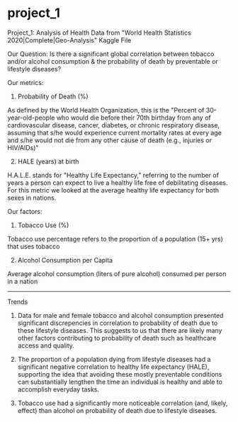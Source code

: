 # project_1
Project_1: Analysis of Health Data from "World Health Statistics 2020|Complete|Geo-Analysis" Kaggle File

Our Question: Is there a significant global correlation between tobacco and/or alcohol consumption & the probability of death by preventable or lifestyle diseases?

Our metrics:

1) Probability of Death (%)

As defined by the World Health Organization, this is the "Percent of 30-year-old-people who would die before their 70th birthday from any of cardiovascular disease, cancer, diabetes, or chronic respiratory disease, assuming that s/he would experience current mortality rates at every age and s/he would not die from any other cause of death (e.g., injuries or HIV/AIDs)"

2) HALE (years) at birth

H.A.L.E. stands for "Healthy Life Expectancy," referring to the number of years a person can expect to live a healthy life free of debilitating diseases. For this metric we looked at the average healthy life expectancy for both sexes in nations.

Our factors:

1) Tobacco Use (%)

Tobacco use percentage refers to the proportion of a population (15+ yrs) that uses tobacco

2) Alcohol Consumption per Capita

Average alcohol consumption (liters of pure alcohol) consumed per person in a nation

-----------------------------------------------------------------------------------------------

Trends

1) Data for male and female tobacco and alcohol consumption presented significant discrepencies in correlation to probability of death due to these lifestyle diseases. This suggests to us that there are likely many other factors contributing to probability of death such as healthcare access and quality.

2) The proportion of a population dying from lifestyle diseases had a significant negative correlation to healthy life expectancy (HALE), supporting the idea that avoiding these mostly preventable conditions can substantially lengthen the time an individual is healthy and able to accomplish everyday tasks.

3) Tobacco use had a significantly more noticeable correlation (and, likely, effect) than alcohol on probability of death due to lifestyle diseases.
